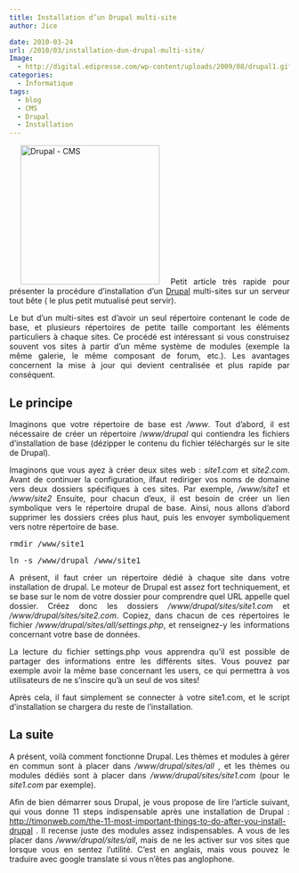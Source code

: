 ```yaml
---
title: Installation d’un Drupal multi-site
author: Jice

date: 2010-03-24
url: /2010/03/installation-dun-drupal-multi-site/
Image:
  - http://digital.edipresse.com/wp-content/uploads/2009/08/drupal1.gif
categories:
  - Informatique
tags:
  - blog
  - CMS
  - Drupal
  - Installation
---
```

<p style="text-align: justify;">
  <img class="alignleft" style="margin-left: 20px; margin-right: 20px;" title="Drupal - CMS" src="http://digital.edipresse.com/wp-content/uploads/2009/08/drupal1.gif" alt="Drupal - CMS" width="250" height="250" />Petit article très rapide pour présenter la procédure d&#8217;installation d&#8217;un <a title="Drupal - CMS" href="http://drupal.org/" target="_blank">Drupal</a> multi-sites sur un serveur tout bête ( le plus petit mutualisé peut servir).
</p>

<p style="text-align: justify;">
  Le but d&#8217;un multi-sites est d&#8217;avoir un seul répertoire contenant le code de base, et plusieurs répertoires de petite taille comportant les éléments particuliers à chaque sites. Ce procédé est intéressant si vous construisez souvent vos sites à partir d&#8217;un même système de modules (exemple la même galerie, le même composant de forum, etc.). Les avantages concernent la mise à jour qui devient centralisée et plus rapide par conséquent.
</p>

<h2 style="text-align: justify;">
  Le principe
</h2>

<p style="text-align: justify;">
  Imaginons que votre répertoire de base est <em>/www</em>. Tout d&#8217;abord, il est nécessaire de créer un répertoire /<em>www/drupal</em> qui contiendra les fichiers d&#8217;installation de base (dézipper le contenu du fichier téléchargés sur le site de Drupal).
</p>

<p style="text-align: justify;">
  Imaginons que vous ayez à créer deux sites web : <em>site1.com</em> et <em>site2.com</em>. Avant de continuer la configuration, ilfaut rediriger vos noms de domaine vers deux dossiers spécifiques à ces sites. Par exemple, <em>/www/site1</em> et <em>/www/site2</em> Ensuite, pour chacun d&#8217;eux, il est besoin de créer un lien symbolique vers le répertoire drupal de base. Ainsi, nous allons d&#8217;abord supprimer les dossiers crées plus haut, puis les envoyer symboliquement vers notre répertoire de base.
</p>

<pre style="text-align: justify;">rmdir /www/site1</pre>

<pre style="text-align: justify;">ln -s /www/drupal /www/site1</pre>

<p style="text-align: justify;">
  A présent, il faut créer un répertoire dédié à chaque site dans votre installation de drupal. Le moteur de Drupal est assez fort techniquement, et se base sur le nom de votre dossier pour comprendre quel URL appelle quel dossier. Créez donc les dossiers <em>/www/drupal/sites/site1.com</em> et <em>/www/drupal/sites/site2.com</em>. Copiez, dans chacun de ces répertoires le fichier <em>/www/drupal/sites/all/settings.php</em>, et renseignez-y les informations concernant votre base de données.
</p>

<p style="text-align: justify;">
  La lecture du fichier settings.php vous apprendra qu&#8217;il est possible de partager des informations entre les différents sites. Vous pouvez par exemple avoir la même base concernant les users, ce qui permettra à vos utilisateurs de ne s&#8217;inscire qu&#8217;à un seul de vos sites!
</p>

<p style="text-align: justify;">
  Après cela, il faut simplement se connecter à votre site1.com, et le script d&#8217;installation se chargera du reste de l&#8217;installation.
</p>

<h2 style="text-align: justify;">
  La suite
</h2>

<p style="text-align: justify;">
  A présent, voilà comment fonctionne Drupal. Les thèmes et modules à gérer en commun sont à placer dans <em>/www/drupal/sites/all</em> , et les thèmes ou modules dédiés sont à placer dans <em>/www/drupal/sites/site1.com</em> (pour le <em>site1.com</em> par exemple).
</p>

<p style="text-align: justify;">
  Afin de bien démarrer sous Drupal, je vous propose de lire l&#8217;article suivant, qui vous donne 11 steps indispensable après une installation de Drupal : <a title="11 m ost important things after a drupal installation" href="http://timonweb.com/the-11-most-important-things-to-do-after-you-install-drupal" target="_blank">http://timonweb.com/the-11-most-important-things-to-do-after-you-install-drupal</a> . Il recense juste des modules assez indispensables. A vous de les placer dans <em>/www/drupal/sites/all</em>, mais de ne les activer sur vos sites que lorsque vous en sentez l&#8217;utilité. C&#8217;est en anglais, mais vous pouvez le traduire avec google translate si vous n&#8217;êtes pas anglophone.
</p>
